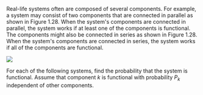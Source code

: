 Real-life systems often are composed of several components. For example, a system may consist of two components that are connected in parallel as shown in Figure 1.28. When the system's components are connected in parallel, the system works if at least one of the components is functional. The components might also be connected in series as shown in Figure 1.28. When the system's components are connected in series, the system works if all of the components are functional.

![](https://www.probabilitycourse.com/images/chapter1/5-1.png)

For each of the following systems, find the probability that the system is functional. Assume that component $`k`$ is functional with probability $`P_k`$ independent of other components.

